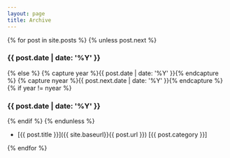 ```yaml
---
layout: page
title: Archive
---
```




{% for post in site.posts %} {% unless post.next %}

### {{ post.date | date: '%Y' }}

{% else %} {% capture year %}{{ post.date | date: '%Y' }}{% endcapture %} {% capture nyear %}{{ post.next.date | date: '%Y' }}{% endcapture %} {% if year != nyear %}

### {{ post.date | date: '%Y' }}

{% endif %} {% endunless %}

* [{{ post.title }}]({{ site.baseurl}}{{ post.url }}) [{{ post.category }}]

{% endfor %}